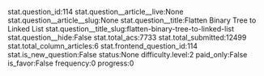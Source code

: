stat.question_id:114
stat.question__article__live:None
stat.question__article__slug:None
stat.question__title:Flatten Binary Tree to Linked List
stat.question__title_slug:flatten-binary-tree-to-linked-list
stat.question__hide:False
stat.total_acs:7733
stat.total_submitted:12499
stat.total_column_articles:6
stat.frontend_question_id:114
stat.is_new_question:False
status:None
difficulty.level:2
paid_only:False
is_favor:False
frequency:0
progress:0
